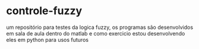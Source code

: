 # controle-fuzzy
um repositório para testes da logica fuzzy, os programas são desenvolvidos em sala de aula dentro do matlab e como exercicio estou desenvolvendo eles em python para usos futuros
